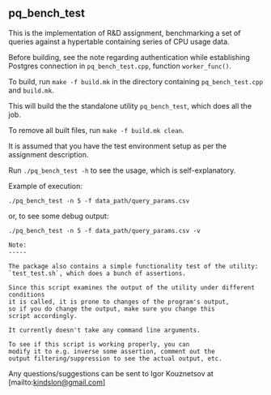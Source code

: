 ## pq_bench_test

This is the implementation of R&D assignment, benchmarking a set of queries against a hypertable containing series of CPU usage data.

Before building, see the note regarding authentication while establishing Postgres connection in `pq_bench_test.cpp`, function `worker_func()`.

To build, run `make -f build.mk` in the directory containing `pq_bench_test.cpp` and `build.mk`.

This will build the the standalone utility `pq_bench_test`, which does all the job.

To remove all built files, run `make -f build.mk clean`.

It is assumed that you have the test environment setup as per the assignment description.

Run `./pq_bench_test -h` to see the usage, which is self-explanatory.

Example of execution:

```
./pq_bench_test -n 5 -f data_path/query_params.csv
```

or, to see some debug output:

```
./pq_bench_test -n 5 -f data_path/query_params.csv -v
```

```
Note:
-----

The package also contains a simple functionality test of the utility: 
`test_test.sh`, which does a bunch of assertions.

Since this script examines the output of the utility under different conditions 
it is called, it is prone to changes of the program's output, 
so if you do change the output, make sure you change this 
script accordingly.

It currently doesn't take any command line arguments.

To see if this script is working properly, you can 
modify it to e.g. inverse some assertion, comment out the
output filtering/suppression to see the actual output, etc.  
```

Any questions/suggestions can be sent to Igor Kouznetsov at [mailto:kindslon@gmail.com]
